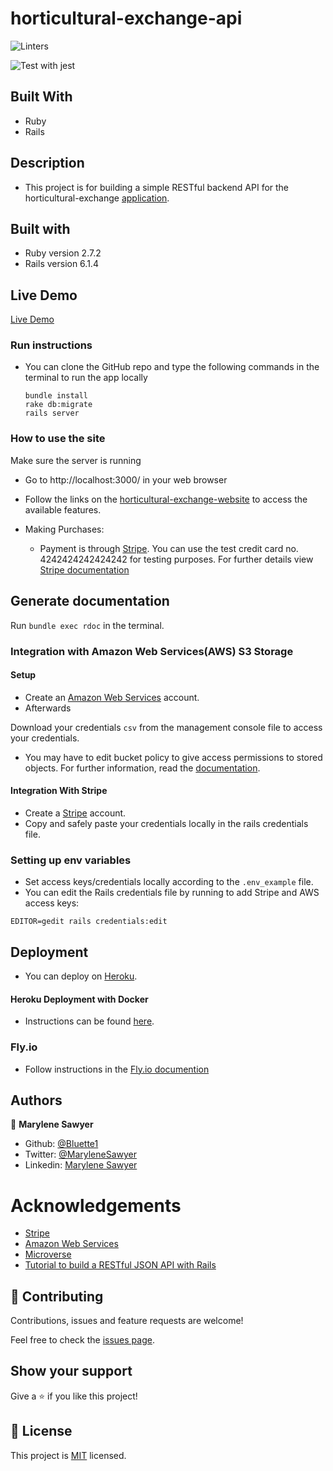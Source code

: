 # horticultural-exchange-api

![Linters](https://github.com/Bluette1/horticultural-exchange-api/workflows/Linters/badge.svg)

![Test with jest](https://github.com/Bluette1/horticultural-exchange-api/workflows/Test%20with%20jest/badge.svg)

## Built With
- Ruby
- Rails 

## Description
- This project is for building a simple RESTful backend API for the horticultural-exchange [application](https://xchange-plant-app.herokuapp.com/).

## Built with
- Ruby version 2.7.2
- Rails version 6.1.4

## Live Demo
[Live Demo](https://igrow-api.fly.dev/)

### Run instructions 
-  You can clone the GitHub repo and type the following commands in the terminal to run the app locally 
    ```
    bundle install
    rake db:migrate
    rails server
    ```

### How to use the site
Make sure the server is running
- Go to http://localhost:3000/ in your web browser


- Follow the links on the [horticultural-exchange-website](https://igrow-app.fly.dev/) to access the available features.

- Making Purchases:
  - Payment is through [Stripe](https://stripe.com). You can use the test credit card no. 4242424242424242 for testing purposes. For further details view [Stripe documentation](https://stripe.com/docs/testing)

## Generate documentation
Run `bundle exec rdoc` in the terminal.

### Integration with Amazon Web Services(AWS) S3 Storage
#### Setup
- Create an [Amazon Web Services](https://signin.aws.amazon.com/) account.
- Afterwards

Download your credentials `csv` from the management console file to access your credentials.
- You may have to edit bucket policy to give access permissions to stored objects. For further information, read the [documentation](https://docs.aws.amazon.com/AmazonS3/latest/userguide/example-bucket-policies.html).

#### Integration With Stripe
- Create a [Stripe](https://dashboard.stripe.com/register) account.
- Copy and safely paste your credentials locally in the rails credentials file.

### Setting up env variables
 - Set access keys/credentials locally according to the `.env_example` file.
 - You can edit the Rails credentials file by running to add Stripe and AWS access keys:

 ``` 
 EDITOR=gedit rails credentials:edit
 ```


## Deployment
- You can deploy on [Heroku](https://devcenter.heroku.com/categories/ruby-support).
#### Heroku Deployment with Docker
- Instructions can be found [here]( 
 https://betterprogramming.pub/how-to-containerize-and-deploy-apps-with-docker-and-heroku-b1c49e5bc070).

 ### Fly.io
  - Follow instructions in the [Fly.io documention](https://fly.io/docs/rails/getting-started//)

## Authors

👤 **Marylene Sawyer**
- Github: [@Bluette1](https://github.com/Bluette1)
- Twitter: [@MaryleneSawyer](https://twitter.com/MaryleneSawyer)
- Linkedin: [Marylene Sawyer](https://www.linkedin.com/in/marylene-sawyer)

# Acknowledgements
- [Stripe](https://dashboard.stripe.com/login?redirect=%2Ftest%2Fpayments)
- [Amazon Web Services](https://signin.aws.amazon.com/)
- [Microverse](https://www.microverse.org/)
- [Tutorial to build a RESTful JSON API with Rails](https://scotch.io/tutorials/build-a-restful-json-api-with-rails-5-part-one)

## 🤝 Contributing

Contributions, issues and feature requests are welcome!

Feel free to check the [issues page](https://github.com/Bluette1/horticultural-exchange-api/issues).

## Show your support

Give a ⭐️ if you like this project!

## 📝 License

This project is [MIT](https://opensource.org/licenses/MIT) licensed.

